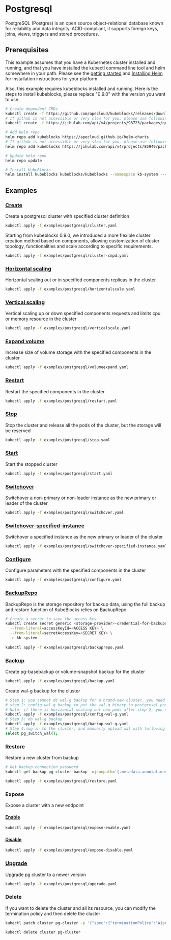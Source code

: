 # Postgresql

PostgreSQL (Postgres) is an open source object-relational database known for reliability and data integrity. ACID-compliant, it supports foreign keys, joins, views, triggers and stored procedures.

## Prerequisites

This example assumes that you have a Kubernetes cluster installed and running, and that you have installed the kubectl command line tool and helm somewhere in your path. Please see the [getting started](https://kubernetes.io/docs/setup/)  and [Installing Helm](https://helm.sh/docs/intro/install/) for installation instructions for your platform.

Also, this example requires kubeblocks installed and running. Here is the steps to install kubeblocks, please replace "0.9.0" with the version you want to use.
```bash
# Create dependent CRDs
kubectl create -f https://github.com/apecloud/kubeblocks/releases/download/v0.9.0/kubeblocks_crds.yaml
# If github is not accessible or very slow for you, please use following command instead
kubectl create -f https://jihulab.com/api/v4/projects/98723/packages/generic/kubeblocks/v0.9.0/kubeblocks_crds.yaml

# Add Helm repo 
helm repo add kubeblocks https://apecloud.github.io/helm-charts
# If github is not accessible or very slow for you, please use following repo instead
helm repo add kubeblocks https://jihulab.com/api/v4/projects/85949/packages/helm/stable

# Update helm repo
helm repo update

# Install KubeBlocks
helm install kubeblocks kubeblocks/kubeblocks --namespace kb-system --create-namespace --version="0.9.0"
```
 

## Examples

### [Create](cluster.yaml) 
Create a postgresql cluster with specified cluster definition 
```bash
kubectl apply -f examples/postgresql/cluster.yaml
```
Starting from kubeblocks 0.9.0, we introduced a more flexible cluster creation method based on components, allowing customization of cluster topology, functionalities and scale according to specific requirements.
```bash
kubectl apply -f examples/postgresql/cluster-cmpd.yaml
```
### [Horizontal scaling](horizontalscale.yaml)
Horizontal scaling out or in specified components replicas in the cluster
```bash
kubectl apply -f examples/postgresql/horizontalscale.yaml
```

### [Vertical scaling](verticalscale.yaml)
Vertical scaling up or down specified components requests and limits cpu or memory resource in the cluster
```bash
kubectl apply -f examples/postgresql/verticalscale.yaml
```

### [Expand volume](volumeexpand.yaml)
Increase size of volume storage with the specified components in the cluster
```bash
kubectl apply -f examples/postgresql/volumeexpand.yaml
```

### [Restart](restart.yaml)
Restart the specified components in the cluster
```bash
kubectl apply -f examples/postgresql/restart.yaml
```

### [Stop](stop.yaml)
Stop the cluster and release all the pods of the cluster, but the storage will be reserved
```bash
kubectl apply -f examples/postgresql/stop.yaml
```

### [Start](start.yaml)
Start the stopped cluster
```bash
kubectl apply -f examples/postgresql/start.yaml
```

### [Switchover](switchover.yaml)
Switchover a non-primary or non-leader instance as the new primary or leader of the cluster
```bash
kubectl apply -f examples/postgresql/switchover.yaml
```

### [Switchover-specified-instance](switchover-specified-instance.yaml)
Switchover a specified instance as the new primary or leader of the cluster
```bash
kubectl apply -f examples/postgresql/switchover-specified-instance.yaml
```

### [Configure](configure.yaml)
Configure parameters with the specified components in the cluster
```bash
kubectl apply -f examples/postgresql/configure.yaml
```

### [BackupRepo](backuprepo.yaml)
BackupRepo is the storage repository for backup data, using the full backup and restore function of KubeBlocks relies on BackupRepo
```bash
# Create a secret to save the access key
kubectl create secret generic <storage-provider>-credential-for-backuprepo\
  --from-literal=accessKeyId=<ACCESS KEY> \
  --from-literal=secretAccessKey=<SECRET KEY> \
  -n kb-system 
  
kubectl apply -f examples/postgresql/backuprepo.yaml
```

### [Backup](backup.yaml)
Create pg-basebackup or volume-snapshot backup for the cluster
```bash
kubectl apply -f examples/postgresql/backup.yaml
```
Create wal-g backup for the cluster
```bash
# Step 1: you cannot do wal-g backup for a brand-new cluster, you need to insert some data before backup
# step 2: config-wal-g backup to put the wal-g binary to postgresql pods and configure the archive_command
# Note: if there is horizontal scaling out new pods after step 2, you need to do config-wal-g again
kubectl apply -f examples/postgresql/config-wal-g.yaml
# Step 3: do wal-g backup
kubectl apply -f examples/postgresql/backup-wal-g.yaml
# Step 4:log in to the cluster, and manually upload wal with following sql statement
select pg_switch_wal();
```

### [Restore](restore.yaml)
Restore a new cluster from backup
```bash
# Get backup connection password
kubectl get backup pg-cluster-backup -ojsonpath='{.metadata.annotations.dataprotection\.kubeblocks\.io\/connection-password}' -n default

kubectl apply -f examples/postgresql/restore.yaml
```

### Expose
Expose a cluster with a new endpoint
#### [Enable](expose-enable.yaml)
```bash
kubectl apply -f examples/postgresql/expose-enable.yaml
```
#### [Disable](expose-disable.yaml)
```bash
kubectl apply -f examples/postgresql/expose-disable.yaml
```

### [Upgrade](upgrade.yaml)
Upgrade pg cluster to a newer version
```bash
kubectl apply -f examples/postgresql/upgrade.yaml
```

### Delete
If you want to delete the cluster and all its resource, you can modify the termination policy and then delete the cluster
```bash
kubectl patch cluster pg-cluster -p '{"spec":{"terminationPolicy":"WipeOut"}}' --type="merge"

kubectl delete cluster pg-cluster
```
